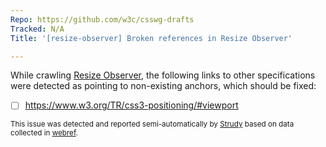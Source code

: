 ```yaml
---
Repo: https://github.com/w3c/csswg-drafts
Tracked: N/A
Title: '[resize-observer] Broken references in Resize Observer'

---
```


While crawling [Resize Observer](https://drafts.csswg.org/resize-observer/), the following links to other specifications were detected as pointing to non-existing anchors, which should be fixed:
* [ ] https://www.w3.org/TR/css3-positioning/#viewport

<sub>This issue was detected and reported semi-automatically by [Strudy](https://github.com/w3c/strudy/) based on data collected in [webref](https://github.com/w3c/webref/).</sub>
